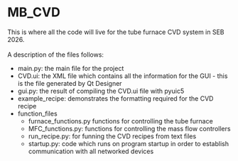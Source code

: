 # MB_CVD
This is where all the code will live for the tube furnace CVD system in SEB 2026.\
\
A description of the files follows:
* main.py: the main file for the project
* CVD.ui: the XML file which contains all the information for the GUI - this is the file generated by Qt Designer
* gui.py: the result of compiling the CVD.ui file with pyuic5
* example_recipe: demonstrates the formatting required for the CVD recipe
* function_files
  * furnace_functions.py functions for controlling the tube furnace
  * MFC_functions.py: functions for controlling the mass flow controllers
  * run_recipe.py: for funning the CVD recipes from text files
  * startup.py: code which runs on program startup in order to establish communication with all networked devices
